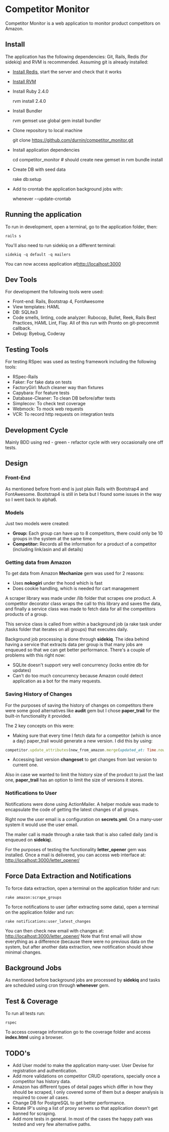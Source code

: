 # Competitor Monitor

Competitor Monitor is a web application to monitor product competitors
on Amazon.

## Install

The application has the following dependencies: Git, Rails, Redis (for sidekiq)
and RVM is recommended. Assuming git is already installed:

* [Install Redis](https://redis.io/topics/quickstart), start the server and
check that it works
* [Install RVM](https://rvm.io/rvm/install)
* Install Ruby 2.4.0

    rvm install 2.4.0

* Install Bundler

    rvm gemset use global
    gem install bundler

* Clone repository to local machine

    git clone https://github.com/durnin/competitor_monitor.git

* Install application dependencies

    cd competitor_monitor # should create new gemset in rvm
    bundle install

* Create DB with seed data

    rake db:setup

* Add to crontab the application background jobs with:

    whenever --update-crontab

## Running the application

To run in development, open a terminal, go to the application folder, then:

    rails s

You'll also need to run sidekiq on a different terminal:

    sidekiq -q default -q mailers

You can now access application at[http://localhost:3000](http://localhost:3000)

## Dev Tools

For development the following tools were used:

* Front-end: Rails, Bootstrap 4, FontAwesome
* View templates: HAML
* DB: SQLite3
* Code smells, linting, code analyzer: Rubocop, Bullet, Reek, Rails Best
Practices, HAML Lint, Flay. All of this run with Pronto on git-precommit
callback.
* Debug: Byebug, Coderay

## Testing Tools

For testing RSpec was used as testing framework including the following
tools:

* RSpec-Rails
* Faker: For fake data on tests
* FactoryGirl: Much cleaner way than fixtures
* Capybara: For feature tests
* Database-Cleaner: To clean DB before/after tests
* Simplecov: To check test coverage
* Webmock: To mock web requests
* VCR: To record http requests on integration tests

## Development Cycle

Mainly BDD using red - green - refactor cycle with very occasionally
one off tests.

## Design

### Front-End

As mentioned before front-end is just plain Rails with Bootstrap4 and FontAwesome.
Bootstrap4 is still in beta but I found some issues in the way so I went
back to alpha6.

### Models

Just two models were created:

* **Group:** Each group can have up to 8 competitors, there could only be 10
groups in the system at the same time
* **Competitor:** Records all the information for a product of a competitor
(including link/asin and all details)

### Getting data from Amazon

To get data from Amazon **Mechanize** gem was used for 2 reasons:

* Uses **nokogiri** under the hood which is fast
* Does cookie handling, which is needed for cart management

A scraper library was made under /lib folder that scrapes one product. A
competitor decorator class wraps the call to this library and saves the data,
and finally a service class was made to fetch data for all the competitors
products of a group.

This service class is called from within a background job (a rake task under
/tasks folder that iterates on all groups) that executes daily.

Background job processing is done through **sidekiq**. The idea behind having
a service that extracts data per group is that many jobs are enqueued so that
we can get better performance. There's a couple of problems with this right
now:

* SQLite doesn't support very well concurrency (locks entire db for updates)
* Can't do too much concurrency because Amazon could detect application as
a bot for the many requests.

### Saving History of Changes

For the purposes of saving the history of changes on competitors there were
some good alternatives like **audit** gem but I chose **paper_trail** for the
built-in functionality it provided.

The 2 key concepts on this were:

* Making sure that every time I fetch data for a competitor (which is once a
day) paper_trail would generate a new version. I did this by using:

```ruby
competitor.update_attributes(new_from_amazon.merge(updated_at: Time.now))
```

* Accessing last version **changeset** to get changes from last version to
current one.

Also in case we wanted to limit the history size of the product to just the
last one, **paper_trail** has an option to limit the size of versions it
stores.

### Notifications to User

Notifications were done using ActionMailer. A helper module was made to
encapsulate the code of getting the latest changes of all groups.

Right now the user email is a configuration on **secrets.yml**. On a many-user
system it would use the user email.

The mailer call is made through a rake task that is also called daily (and
is enqueued on **sidekiq**).

For the purposes of testing the functionality **letter_opener** gem was
installed. Once a mail is delivered, you can access web interface at:
[http://localhost:3000/letter_opener/](http://localhost:3000/letter_opener/)

## Force Data Extraction and Notifications

To force data extraction, open a terminal on the application folder and run:

    rake amazon:scrape_groups

To force notifications to user (after extracting some data), open a terminal
on the application folder and run:

    rake notifications:user_latest_changes

You can then check new email with changes at: [http://localhost:3000/letter_opener/](http://localhost:3000/letter_opener/)
Note that first email will show everything as a difference (because there
were no previous data on the system, but after another data extraction,
new notification should show minimal changes.

## Background Jobs

As mentioned before background jobs are processed by **sidekiq** and tasks
are scheduled using cron through **whenever** gem.

## Test & Coverage

To run all tests run:

    rspec

To access coverage information go to the coverage folder and access
**index.html** using a browser.

## TODO's

* Add User model to make the application many-user. User Devise for
registration and authentication.
* Add more validations on competitor CRUD operations, specially once
a competitor has history data.
* Amazon has different types of detail pages which differ in how they
should be scraped, I only covered some of them but a deeper analysis
is required to cover all cases.
* Change DB for PostgreSQL to get better performance.
* Rotate IP's using a list of proxy servers so that application doesn't
get banned for scraping.
* Add more tests in general. In most of the cases the happy path was
tested and very few alternative paths.
